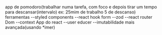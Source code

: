 app de pomodoro(trabalhar numa tarefa, com foco e depois tirar um tempo para descansar(intervalo) ex: 25mim de trabalho 5 de descanso)
ferramentas 
--styled components
--react hook form
--zod
--react router Dom
--context App do react
--user educer
--imutabilidade mais avançada(usando *imer)